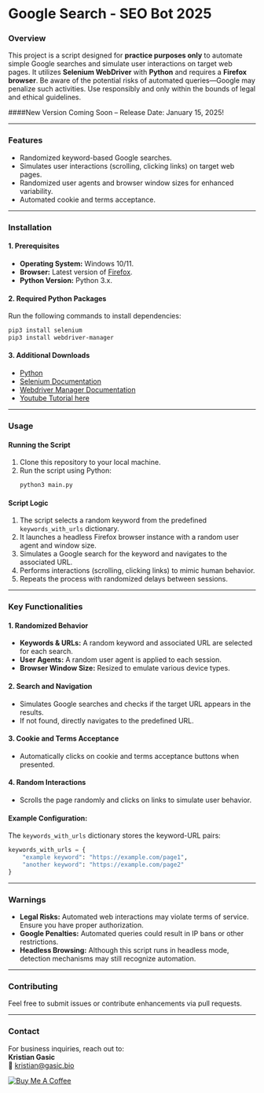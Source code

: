# Google Search - SEO Bot 2025

### Overview
This project is a script designed for **practice purposes only** to automate simple Google searches and simulate user interactions on target web pages. It utilizes **Selenium WebDriver** with **Python** and requires a **Firefox browser**. Be aware of the potential risks of automated queries—Google may penalize such activities. Use responsibly and only within the bounds of legal and ethical guidelines.

####New Version Coming Soon – Release Date: January 15, 2025!


---

### Features
- Randomized keyword-based Google searches.
- Simulates user interactions (scrolling, clicking links) on target web pages.
- Randomized user agents and browser window sizes for enhanced variability.
- Automated cookie and terms acceptance.

---

### Installation

#### 1. Prerequisites
- **Operating System:** Windows 10/11.
- **Browser:** Latest version of [Firefox](https://www.mozilla.org/en-US/firefox/new/).
- **Python Version:** Python 3.x.

#### 2. Required Python Packages
Run the following commands to install dependencies:
```bash
pip3 install selenium
pip3 install webdriver-manager
```

#### 3. Additional Downloads
- [Python](https://www.python.org/downloads/)
- [Selenium Documentation](https://www.selenium.dev/documentation/en/)
- [Webdriver Manager Documentation](https://pypi.org/project/webdriver-manager/)
- [Youtube Tutorial here](https://www.youtube.com/watch?v=FwXxlSh61eI)

---

### Usage

#### Running the Script
1. Clone this repository to your local machine.
2. Run the script using Python:
   ```bash
   python3 main.py
   ```

#### Script Logic
1. The script selects a random keyword from the predefined `keywords_with_urls` dictionary.
2. It launches a headless Firefox browser instance with a random user agent and window size.
3. Simulates a Google search for the keyword and navigates to the associated URL.
4. Performs interactions (scrolling, clicking links) to mimic human behavior.
5. Repeats the process with randomized delays between sessions.

---

### Key Functionalities

#### 1. Randomized Behavior
- **Keywords & URLs:** A random keyword and associated URL are selected for each search.
- **User Agents:** A random user agent is applied to each session.
- **Browser Window Size:** Resized to emulate various device types.

#### 2. Search and Navigation
- Simulates Google searches and checks if the target URL appears in the results.
- If not found, directly navigates to the predefined URL.

#### 3. Cookie and Terms Acceptance
- Automatically clicks on cookie and terms acceptance buttons when presented.

#### 4. Random Interactions
- Scrolls the page randomly and clicks on links to simulate user behavior.

#### Example Configuration:
The `keywords_with_urls` dictionary stores the keyword-URL pairs:
```python
keywords_with_urls = {
    "example keyword": "https://example.com/page1",
    "another keyword": "https://example.com/page2"
}
```

---

### Warnings
- **Legal Risks:** Automated web interactions may violate terms of service. Ensure you have proper authorization.
- **Google Penalties:** Automated queries could result in IP bans or other restrictions.
- **Headless Browsing:** Although this script runs in headless mode, detection mechanisms may still recognize automation.

---

### Contributing
Feel free to submit issues or contribute enhancements via pull requests.

---

### Contact
For business inquiries, reach out to:  
**Kristian Gasic**  
📧 kristian@gasic.bio

[![Buy Me A Coffee](https://www.buymeacoffee.com/assets/img/custom_images/orange_img.png)](https://www.buymeacoffee.com/kristiangasic)
